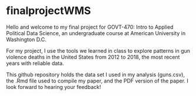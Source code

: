 # finalprojectWMS

Hello and welcome to my final project for GOVT-470: Intro to Applied Political Data Science, an undergraduate course at American University in Washington D.C.

For my project, I use the tools we learned in class to explore patterns in gun violence deaths in the United States from 2012 to 2018, the most recent years with reliable data.

This github repository holds the data set I used in my analysis (guns.csv), the .Rmd file used to compile my paper, and the PDF version of the paper. I look forward to hearing your feedback!
